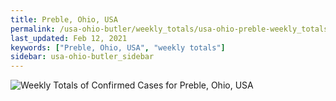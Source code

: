 ```yaml
---
title: Preble, Ohio, USA
permalink: /usa-ohio-butler/weekly_totals/usa-ohio-preble-weekly_totals.html
last_updated: Feb 12, 2021
keywords: ["Preble, Ohio, USA", "weekly totals"]
sidebar: usa-ohio-butler_sidebar
---
```


![Weekly Totals of Confirmed Cases for Preble, Ohio, USA](/covid_tracker/images/graphs/usa-ohio-preble-weekly_totals_graph.png)
